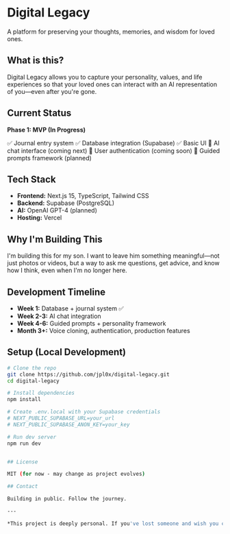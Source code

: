 # Digital Legacy

A platform for preserving your thoughts, memories, and wisdom for loved ones.

## What is this?

Digital Legacy allows you to capture your personality, values, and life experiences so that your loved ones can interact with an AI representation of you—even after you're gone.

## Current Status

**Phase 1: MVP (In Progress)**

✅ Journal entry system
✅ Database integration (Supabase)
✅ Basic UI
🚧 AI chat interface (coming next)
🚧 User authentication (coming soon)
🚧 Guided prompts framework (planned)

## Tech Stack

- **Frontend:** Next.js 15, TypeScript, Tailwind CSS
- **Backend:** Supabase (PostgreSQL)
- **AI:** OpenAI GPT-4 (planned)
- **Hosting:** Vercel

## Why I'm Building This

I'm building this for my son. I want to leave him something meaningful—not just photos or videos, but a way to ask me questions, get advice, and know how I think, even when I'm no longer here.

## Development Timeline

- **Week 1:** Database + journal system ✅
- **Week 2-3:** AI chat integration
- **Week 4-6:** Guided prompts + personality framework
- **Month 3+:** Voice cloning, authentication, production features

## Setup (Local Development)
```bash
# Clone the repo
git clone https://github.com/jpl0x/digital-legacy.git
cd digital-legacy

# Install dependencies
npm install

# Create .env.local with your Supabase credentials
# NEXT_PUBLIC_SUPABASE_URL=your_url
# NEXT_PUBLIC_SUPABASE_ANON_KEY=your_key

# Run dev server
npm run dev


## License

MIT (for now - may change as project evolves)

## Contact

Building in public. Follow the journey.

---

*This project is deeply personal. If you've lost someone and wish you could ask them one more question, you understand why this matters.*